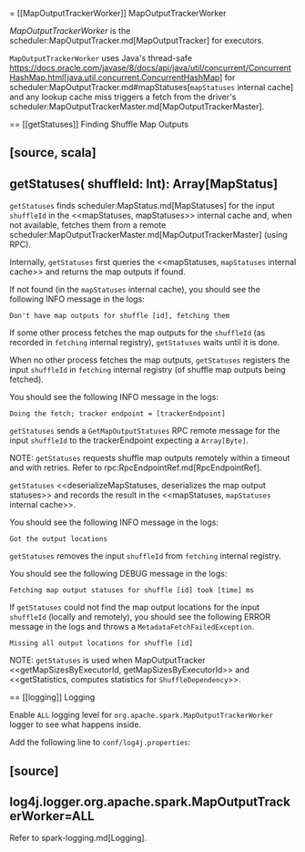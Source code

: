 = [[MapOutputTrackerWorker]] MapOutputTrackerWorker

*MapOutputTrackerWorker* is the scheduler:MapOutputTracker.md[MapOutputTracker] for executors.

`MapOutputTrackerWorker` uses Java's thread-safe https://docs.oracle.com/javase/8/docs/api/java/util/concurrent/ConcurrentHashMap.html[java.util.concurrent.ConcurrentHashMap] for scheduler:MapOutputTracker.md#mapStatuses[`mapStatuses` internal cache] and any lookup cache miss triggers a fetch from the driver's scheduler:MapOutputTrackerMaster.md[MapOutputTrackerMaster].

== [[getStatuses]] Finding Shuffle Map Outputs

[source, scala]
----
getStatuses(
  shuffleId: Int): Array[MapStatus]
----

`getStatuses` finds scheduler:MapStatus.md[MapStatuses] for the input `shuffleId` in the <<mapStatuses, mapStatuses>> internal cache and, when not available, fetches them from a remote scheduler:MapOutputTrackerMaster.md[MapOutputTrackerMaster] (using RPC).

Internally, `getStatuses` first queries the <<mapStatuses, `mapStatuses` internal cache>> and returns the map outputs if found.

If not found (in the `mapStatuses` internal cache), you should see the following INFO message in the logs:

```
Don't have map outputs for shuffle [id], fetching them
```

If some other process fetches the map outputs for the `shuffleId` (as recorded in `fetching` internal registry), `getStatuses` waits until it is done.

When no other process fetches the map outputs, `getStatuses` registers the input `shuffleId` in `fetching` internal registry (of shuffle map outputs being fetched).

You should see the following INFO message in the logs:

```
Doing the fetch; tracker endpoint = [trackerEndpoint]
```

`getStatuses` sends a `GetMapOutputStatuses` RPC remote message for the input `shuffleId` to the trackerEndpoint expecting a `Array[Byte]`.

NOTE: `getStatuses` requests shuffle map outputs remotely within a timeout and with retries. Refer to rpc:RpcEndpointRef.md[RpcEndpointRef].

`getStatuses` <<deserializeMapStatuses, deserializes the map output statuses>> and records the result in the <<mapStatuses, `mapStatuses` internal cache>>.

You should see the following INFO message in the logs:

```
Got the output locations
```

`getStatuses` removes the input `shuffleId` from `fetching` internal registry.

You should see the following DEBUG message in the logs:

```
Fetching map output statuses for shuffle [id] took [time] ms
```

If `getStatuses` could not find the map output locations for the input `shuffleId` (locally and remotely), you should see the following ERROR message in the logs and throws a `MetadataFetchFailedException`.

```
Missing all output locations for shuffle [id]
```

NOTE: `getStatuses` is used when MapOutputTracker <<getMapSizesByExecutorId, getMapSizesByExecutorId>> and <<getStatistics, computes statistics for `ShuffleDependency`>>.

== [[logging]] Logging

Enable `ALL` logging level for `org.apache.spark.MapOutputTrackerWorker` logger to see what happens inside.

Add the following line to `conf/log4j.properties`:

[source]
----
log4j.logger.org.apache.spark.MapOutputTrackerWorker=ALL
----

Refer to spark-logging.md[Logging].

